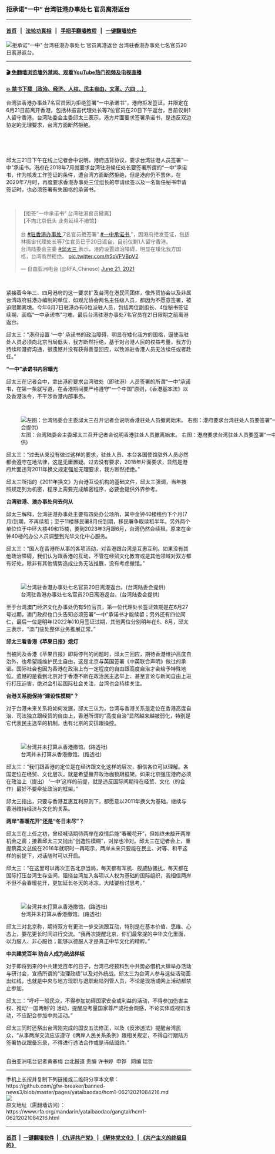 ### 拒承诺“一中”  台湾驻港办事处七 官员离港返台
------------------------

#### [首页](https://github.com/gfw-breaker/banned-news3/blob/master/README.md) &nbsp;&nbsp;|&nbsp;&nbsp; [法轮功真相](https://github.com/begood0513/basic/blob/master/README.md)  &nbsp;&nbsp;|&nbsp;&nbsp; [手把手翻墙教程](https://github.com/gfw-breaker/guides/wiki)  &nbsp;&nbsp;|&nbsp;&nbsp; [一键翻墙软件](https://github.com/gfw-breaker/nogfw/blob/master/README.md)  



<div id="headerimg">
 <img alt="拒承诺“一中”  台湾驻港办事处七 官员离港返台" src="https://www.rfa.org/mandarin/yataibaodao/gangtai/hcm1-06212021084216.html/@@images/20416bf3-58ed-4fb9-b3a6-865fe4d5fa3b.jpeg" title="拒承诺“一中”  台湾驻港办事处七 官员离港返台"/>
 <span class="lead_image_caption">
  台湾驻香港办事处七名官员20日离港返台。
 </span>
 <!-- zoomattribute -->
</div>

<hr/>


#### [ 🎬  免翻墙浏览墙外禁闻、观看YouTube热门视频及电视直播](https://github.com/gfw-breaker/HelloWorld)

#### [ 💥  禁书下载（政治、经济、人权、民主自由、文革、六四 ...）](https://github.com/gfw-breaker/books/blob/master/README.md)

<div id="storytext">
 <p>
  台湾驻香港办事处7名官员因为拒绝签署“一中承诺书”，港府拒发签证，并限定在6月21日前离开香港，包括林振宙代理处长等7位官员在20日下午返台，目前仅剩1人留守香港。台湾陆委会主委邱太三表示，港方片面要求签署承诺书，是违反双边协定的无理要求，台湾方面断然拒绝。
 </p>
 <p>
  <br/>
 </p>
 <p>
  <br/>
 </p>
 <p>
  邱太三21日下午在线上记者会中说明，港府违背协议，要求台湾驻港人员签署“一中”承诺书。港府在2018年7月就要求台湾驻港候任处长要签署所谓的“一中”承诺书，作为核发工作签证的条件，遭台湾方面断然拒绝，但是港府仍不罢休，在2020年7月时，再度要求香港办事处三位组长的申请续签以及一名新任秘书申请签证时，也必须签署有失国格的承诺书。
 </p>
 <p>
  <br/>
 </p>
 <blockquote class="twitter-tweet">
  <p dir="ltr" lang="zh">
   【拒签“一中承诺书” 台湾驻港官员撤离】
   <br/>
   【不向北京低头 业务延续不撤馆】
   <br/>
   <br/>
   台
   <a href="https://twitter.com/hashtag/%E9%A9%BB%E9%A6%99%E6%B8%AF%E5%8A%9E%E4%BA%8B%E5%A4%84?src=hash&amp;ref_src=twsrc%5Etfw">
    #驻香港办事处
   </a>
   7名官员拒签署“
   <a href="https://twitter.com/hashtag/%E4%B8%80%E4%B8%AD%E6%89%BF%E8%AF%BA%E4%B9%A6?src=hash&amp;ref_src=twsrc%5Etfw">
    #一中承诺书
   </a>
   ”，因港府拒发签证，包括林振宙代理处长等7位官员已于20日返台，目前仅剩1人留守香港。
   <br/>
   台湾陆委会主委
   <a href="https://twitter.com/hashtag/%E9%82%B1%E5%A4%AA%E4%B8%89?src=hash&amp;ref_src=twsrc%5Etfw">
    #邱太三
   </a>
   表示，港府设置政治障碍，明显在矮化我方国格，台湾断然拒绝。
   <a href="https://t.co/h5pVFVBpV2">
    pic.twitter.com/h5pVFVBpV2
   </a>
  </p>
  — 自由亚洲电台 (@RFA_Chinese)
  <a href="https://twitter.com/RFA_Chinese/status/1406910445034774535?ref_src=twsrc%5Etfw">
   June 21, 2021
  </a>
 </blockquote>
 <p>
 </p>
 <p>
  <br/>
 </p>
 <p>
  紧接着今年三、四月港府的这一要求扩及台湾在港民间团体，像外贸协会以及非属台湾政府驻港办编制的单位，如观光协会两名主任级人员，都因为不愿意签署，被迫限期离境。今年6月7日驻港办有6位派驻人员，包括两位副组长、4位秘书签证续期，面临“一中承诺书”刁难。最后台湾驻港办事处7名官员在21日限期之前离港返台。
 </p>
 <p>
  邱太三：“港府设置 ‘一中’ 承诺书的政治障碍，明显在矮化我方的国格，逼使我驻处人员必须向北京当局低头，我方断然拒绝，基于对台港人民的权益考量，我方仍持续和港府沟通，很遗憾并没有获得善意回应，以致派驻香港人员无法续任或者赴任。”
 </p>
 <p>
  <strong>
   “一中”承诺书内容曝光
  </strong>
 </p>
 <p>
  邱太三在记者会中，拿出港府要求台湾驻处（即驻港）人员签署的所谓“一中”承诺书，在第一条就写道，在香港期间要严格遵守“一个中国”原则，《香港基本法》以及香港法令，不干涉香港内部事务。
 </p>
 <p>
  <br/>
 </p>
 <p>
  <figure class="image-richtext image-inline captioned" style="width:848px;">
   <img alt="左图：台湾陆委会主委邱太三召开记者会说明香港驻处人员撤离始末。  右图：港府要求台湾驻处人员要签署“一中”承诺书。(台湾陆委会提供)" src="https://www.rfa.org/mandarin/yataibaodao/gangtai/hcm1-06212021084216.html/90b1592a4e0957164e00a.jpg/@@images/0c11404b-4b13-4f69-a954-a2786c641e54.jpeg" title="邱太三圖一a.jpg"/>
   <figcaption class="image-caption">
    左图：台湾陆委会主委邱太三召开记者会说明香港驻处人员撤离始末。  右图：港府要求台湾驻处人员要签署“一中”承诺书。(台湾陆委会提供)
   </figcaption>
   <small>
   </small>
  </figure>
 </p>
 <p>
  邱太三：“过去从来没有做过这样的要求，驻处人员、本台各国使馆驻外人员必然都会遵守在地法律，这是无庸置疑。过去没有要求，2018年片面要求，显然是港府片面违背2011年换文规定强加无理要求，我方断然拒绝。”
 </p>
 <p>
  邱太三所指的《2011年换文》为台港互设机构的基础文件，邱太三强调，当年按照规定列为机密，程序上需要完成解密程序，必要会提供外界参考。
 </p>
 <p>
  <strong>
   台湾驻港、澳办事处何去何从
  </strong>
 </p>
 <p>
  邱太三解释，台湾驻港办事处主要有四处办公场所，其中金钟40楼租约下个月(7月)到期，不再续租；至于11楼移民署8月份到期，移民署争取续租半年。另外两个单位位于中环大楼49和15楼，要到2023年3月跟6月，台湾仍然会续租。原来在金钟40楼的办公人员调整到光华文化中心服务。
 </p>
 <p>
  邱太三：“国人在香港所从事的各项活动，对香港跟台湾是互惠互利。如果没有其他政治障碍，我们认为跟香港的互动，不管在经贸文化教育或是其他领域对双方都有好处，除非有其他情势造成业务无法推展，没有考虑撤馆。”
 </p>
 <p>
  <br/>
 </p>
 <p>
  <figure class="image-richtext image-inline captioned" style="width:639px;">
   <img alt="台湾驻香港办事处七名官员20日离港返台。(台湾陆委会提供)" src="https://www.rfa.org/mandarin/yataibaodao/gangtai/hcm1-06212021084216.html/8fd453f04e00.jpeg/@@images/d0a2e47f-edcf-4429-8d6a-cbd2ba1766fc.jpeg" title="返台一.jpeg"/>
   <figcaption class="image-caption">
    台湾驻香港办事处七名官员20日离港返台。(台湾陆委会提供)
   </figcaption>
   <small>
   </small>
  </figure>
 </p>
 <p>
  至于台湾澳门经济文化办事处仍有5位官员，第一位代理处长签证效期是在6月27号过期，澳门政府也口头告知必须签署“一中”承诺书才能续留；另外还有四位同仁，最后一位是明年(2022年)10月签证过期，其他两位分别明年在6、8月，邱太三表示，“澳门驻处整体业务推展正常。”
 </p>
 <p>
  <strong>
   邱太三看香港《苹果日报》熄灯
  </strong>
 </p>
 <p>
  当被问及香港《苹果日报》即将停刊的问题时，邱太三回应，期待香港维护高度自治外，也希望能维护民主自由，这是北京与英国签署《中英联合声明》做过的承诺。国际社会也因为香港在政治上有一定程度的自由跟高度自治才会给予特殊地位。遗憾的是看到北京对于香港不断在政治民主选举上、甚至言论与新闻自由上进行打压迫害，绝对会引起国际社会关注，台湾也会持续关注。
 </p>
 <p>
  <strong>
   台港关系能保持“建设性模糊”？
  </strong>
 </p>
 <p>
  对于台港未来关系将如何发展，邱太三认为，台湾与香港关系是定位在香港高度自治、司法独立跟经贸的自由上，香港所谓的“高度自治”显然越来越被弱化，特别是它代表民主选举的机制，也有北京的安排跟操控。
 </p>
 <p>
  <br/>
 </p>
 <p>
  <figure class="image-richtext image-inline captioned" style="width:640px;">
   <img alt="台湾并未打算从香港撤馆。(路透社)" src="https://www.rfa.org/mandarin/yataibaodao/gangtai/hcm1-06212021084216.html/53f053177d938cbf8fa64e8b8655.png/@@images/96ae4ee8-e904-4704-b821-97b9163b7cf9.jpeg" title="台北經貿辦事處.png"/>
   <figcaption class="image-caption">
    台湾并未打算从香港撤馆。(路透社)
   </figcaption>
   <small>
   </small>
  </figure>
 </p>
 <p>
  邱太三：“我们跟香港的定位是在经济跟文化这样的层次，相信各位可以理解。各国定位在经贸、文化层次，就是希望撇开政治枷锁跟框架。如果北京强压港府必须在政治上（提出） ‘一中’这样的前提，就是违反国际间期待在经贸、文化（的合作）最好不要牵扯政治的框架。”
 </p>
 <p>
  邱太三指出，只要与香港互惠互利原则下，都愿意以2011年换文为基础，继续与香港维持经济与文化的关系。
 </p>
 <p>
  <strong>
   两岸“春暖花开”还是“冬日未尽”？
  </strong>
 </p>
 <p>
  邱太三在上任之初，曾经喊话期待两岸在疫情后能“春暖花开”，但始终未敲开两岸机会之窗；接着邱太三又抛出“创造性模糊”，对岸也冷对。邱太三在记者会上，重提蔡英文总统在2016年就职时一再昭示，两岸未来只要能在民主、对等、和平这样的前提下，对话随时可以开启。
 </p>
 <p>
  邱太三：“在这里可以再次正告北京当局，每天都有军机、舰威胁骚扰，每天都在国际打压台湾生存空间，阻挠台湾加入各项以人权为基础的国际组织，我相信两岸不但不会春暖花开，更加延长冬天的冰冻，大陆要检讨思考。”
 </p>
 <p>
  <br/>
 </p>
 <p>
  <figure class="image-richtext image-inline captioned" style="width:640px;">
   <img alt="台湾并未打算从香港撤馆。(路透社)" src="https://www.rfa.org/mandarin/yataibaodao/gangtai/hcm1-06212021084216.html/7d938cbf86554e8c.png/@@images/abd9bf70-4941-4391-ab15-b91ee4df29eb.png" title="經貿處二.png"/>
   <figcaption class="image-caption">
    台湾并未打算从香港撤馆。(路透社)
   </figcaption>
   <small>
   </small>
  </figure>
 </p>
 <p>
  邱太三对北京称，期待双方有更进一步交流跟互动，特别是在基本价值、思维、心态上，要花更长时间进行交流。“我再次提醒北京，你们最常提的中华文化里面，以力服人、非心服也；能够以德服人才是真正中华文化的精粹。”
 </p>
 <p>
  <strong>
   中共建党百年 防台人成为统战样板
  </strong>
 </p>
 <p>
  对于即将到来的中共建党百年的日子，台湾已经预料到中共势必借机大肆举办活动与研讨会，宣扬所谓的“治理政绩”以及对外统战。邱太三为台湾人参与这些活动画出红线，也就是中央与地方现职与退职赴陆列管人员，不论是现场或网上活动都禁止参加。
 </p>
 <p>
  邱太三：“呼吁一般民众，不得参加妨碍国家安全或利益的活动，不得参加伤害主权、推动‘一国两制’的 活动，提醒应考量国家尊严或社会观感，不论实体或视讯活动，不应配合参加中共活动。”
 </p>
 <p>
  邱太三同时还祭出台湾刚完成的国安五法修正，以及《反渗透法》提醒台湾民众，“从事两岸交流应该遵守《两岸人民关系条例》跟相关规定，不得自行跟陆方签署协议跟备忘录，不得进行违法合作或是谛结盟约。”
 </p>
 <p>
  <br/>
  自由亚洲电台记者黄春梅 台北报道 责编 许书婷  申铧   网编 瑞哲
 </p>
</div>

<hr/>
手机上长按并复制下列链接或二维码分享本文章：<br/>
https://github.com/gfw-breaker/banned-news3/blob/master/pages/yataibaodao/hcm1-06212021084216.md <br/>
<a href='https://github.com/gfw-breaker/banned-news3/blob/master/pages/yataibaodao/hcm1-06212021084216.md'><img src='https://github.com/gfw-breaker/banned-news3/blob/master/pages/yataibaodao/hcm1-06212021084216.md.png'/></a> <br/>
原文地址（需翻墙访问）：https://www.rfa.org/mandarin/yataibaodao/gangtai/hcm1-06212021084216.html


------------------------
#### [首页](https://github.com/gfw-breaker/banned-news3/blob/master/README.md) &nbsp;|&nbsp; [一键翻墙软件](https://github.com/gfw-breaker/nogfw/blob/master/README.md) &nbsp;| [《九评共产党》](https://github.com/gfw-breaker/9ping.md/blob/master/README.md#九评之一评共产党是什么) | [《解体党文化》](https://github.com/gfw-breaker/jtdwh.md/blob/master/README.md) | [《共产主义的终极目的》](https://github.com/gfw-breaker/gczydzjmd.md/blob/master/README.md)


<img src='http://gfw-breaker.win/banned-news3/pages/yataibaodao/hcm1-06212021084216.md' width='0px' height='0px'/>